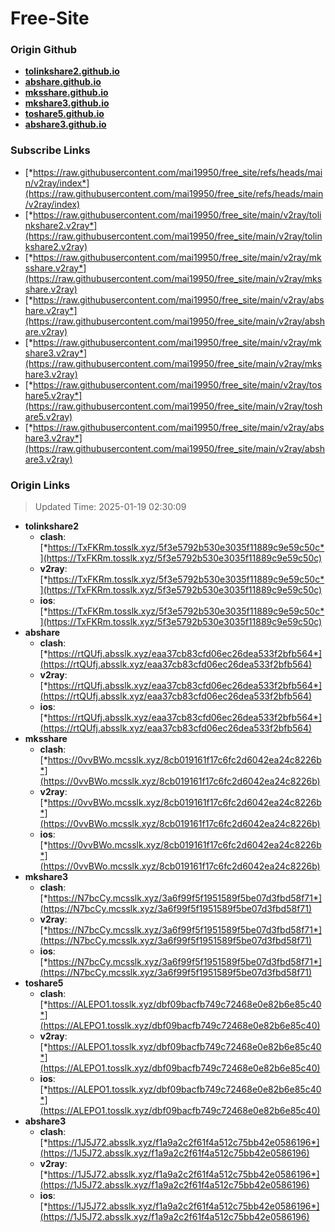 # Free-Site

### Origin Github

- [**tolinkshare2.github.io**](https://github.com/tolinkshare2/tolinkshare2.github.io)
- [**abshare.github.io**](https://github.com/abshare/abshare.github.io)
- [**mksshare.github.io**](https://github.com/mksshare/mksshare.github.io)
- [**mkshare3.github.io**](https://github.com/mkshare3/mkshare3.github.io)
- [**toshare5.github.io**](https://github.com/toshare5/toshare5.github.io)
- [**abshare3.github.io**](https://github.com/abshare3/abshare3.github.io)

### Subscribe Links

- [*https://raw.githubusercontent.com/mai19950/free_site/refs/heads/main/v2ray/index*](https://raw.githubusercontent.com/mai19950/free_site/refs/heads/main/v2ray/index)
- [*https://raw.githubusercontent.com/mai19950/free_site/main/v2ray/tolinkshare2.v2ray*](https://raw.githubusercontent.com/mai19950/free_site/main/v2ray/tolinkshare2.v2ray)
- [*https://raw.githubusercontent.com/mai19950/free_site/main/v2ray/mksshare.v2ray*](https://raw.githubusercontent.com/mai19950/free_site/main/v2ray/mksshare.v2ray)
- [*https://raw.githubusercontent.com/mai19950/free_site/main/v2ray/abshare.v2ray*](https://raw.githubusercontent.com/mai19950/free_site/main/v2ray/abshare.v2ray)
- [*https://raw.githubusercontent.com/mai19950/free_site/main/v2ray/mkshare3.v2ray*](https://raw.githubusercontent.com/mai19950/free_site/main/v2ray/mkshare3.v2ray)
- [*https://raw.githubusercontent.com/mai19950/free_site/main/v2ray/toshare5.v2ray*](https://raw.githubusercontent.com/mai19950/free_site/main/v2ray/toshare5.v2ray)
- [*https://raw.githubusercontent.com/mai19950/free_site/main/v2ray/abshare3.v2ray*](https://raw.githubusercontent.com/mai19950/free_site/main/v2ray/abshare3.v2ray)

### Origin Links

> Updated Time: 2025-01-19 02:30:09

- **tolinkshare2**
  - **clash**: [*https://TxFKRm.tosslk.xyz/5f3e5792b530e3035f11889c9e59c50c*](https://TxFKRm.tosslk.xyz/5f3e5792b530e3035f11889c9e59c50c)
  - **v2ray**: [*https://TxFKRm.tosslk.xyz/5f3e5792b530e3035f11889c9e59c50c*](https://TxFKRm.tosslk.xyz/5f3e5792b530e3035f11889c9e59c50c)
  - **ios**: [*https://TxFKRm.tosslk.xyz/5f3e5792b530e3035f11889c9e59c50c*](https://TxFKRm.tosslk.xyz/5f3e5792b530e3035f11889c9e59c50c)
- **abshare**
  - **clash**: [*https://rtQUfj.absslk.xyz/eaa37cb83cfd06ec26dea533f2bfb564*](https://rtQUfj.absslk.xyz/eaa37cb83cfd06ec26dea533f2bfb564)
  - **v2ray**: [*https://rtQUfj.absslk.xyz/eaa37cb83cfd06ec26dea533f2bfb564*](https://rtQUfj.absslk.xyz/eaa37cb83cfd06ec26dea533f2bfb564)
  - **ios**: [*https://rtQUfj.absslk.xyz/eaa37cb83cfd06ec26dea533f2bfb564*](https://rtQUfj.absslk.xyz/eaa37cb83cfd06ec26dea533f2bfb564)
- **mksshare**
  - **clash**: [*https://0vvBWo.mcsslk.xyz/8cb019161f17c6fc2d6042ea24c8226b*](https://0vvBWo.mcsslk.xyz/8cb019161f17c6fc2d6042ea24c8226b)
  - **v2ray**: [*https://0vvBWo.mcsslk.xyz/8cb019161f17c6fc2d6042ea24c8226b*](https://0vvBWo.mcsslk.xyz/8cb019161f17c6fc2d6042ea24c8226b)
  - **ios**: [*https://0vvBWo.mcsslk.xyz/8cb019161f17c6fc2d6042ea24c8226b*](https://0vvBWo.mcsslk.xyz/8cb019161f17c6fc2d6042ea24c8226b)
- **mkshare3**
  - **clash**: [*https://N7bcCy.mcsslk.xyz/3a6f99f5f1951589f5be07d3fbd58f71*](https://N7bcCy.mcsslk.xyz/3a6f99f5f1951589f5be07d3fbd58f71)
  - **v2ray**: [*https://N7bcCy.mcsslk.xyz/3a6f99f5f1951589f5be07d3fbd58f71*](https://N7bcCy.mcsslk.xyz/3a6f99f5f1951589f5be07d3fbd58f71)
  - **ios**: [*https://N7bcCy.mcsslk.xyz/3a6f99f5f1951589f5be07d3fbd58f71*](https://N7bcCy.mcsslk.xyz/3a6f99f5f1951589f5be07d3fbd58f71)
- **toshare5**
  - **clash**: [*https://ALEPO1.tosslk.xyz/dbf09bacfb749c72468e0e82b6e85c40*](https://ALEPO1.tosslk.xyz/dbf09bacfb749c72468e0e82b6e85c40)
  - **v2ray**: [*https://ALEPO1.tosslk.xyz/dbf09bacfb749c72468e0e82b6e85c40*](https://ALEPO1.tosslk.xyz/dbf09bacfb749c72468e0e82b6e85c40)
  - **ios**: [*https://ALEPO1.tosslk.xyz/dbf09bacfb749c72468e0e82b6e85c40*](https://ALEPO1.tosslk.xyz/dbf09bacfb749c72468e0e82b6e85c40)
- **abshare3**
  - **clash**: [*https://1J5J72.absslk.xyz/f1a9a2c2f61f4a512c75bb42e0586196*](https://1J5J72.absslk.xyz/f1a9a2c2f61f4a512c75bb42e0586196)
  - **v2ray**: [*https://1J5J72.absslk.xyz/f1a9a2c2f61f4a512c75bb42e0586196*](https://1J5J72.absslk.xyz/f1a9a2c2f61f4a512c75bb42e0586196)
  - **ios**: [*https://1J5J72.absslk.xyz/f1a9a2c2f61f4a512c75bb42e0586196*](https://1J5J72.absslk.xyz/f1a9a2c2f61f4a512c75bb42e0586196)
